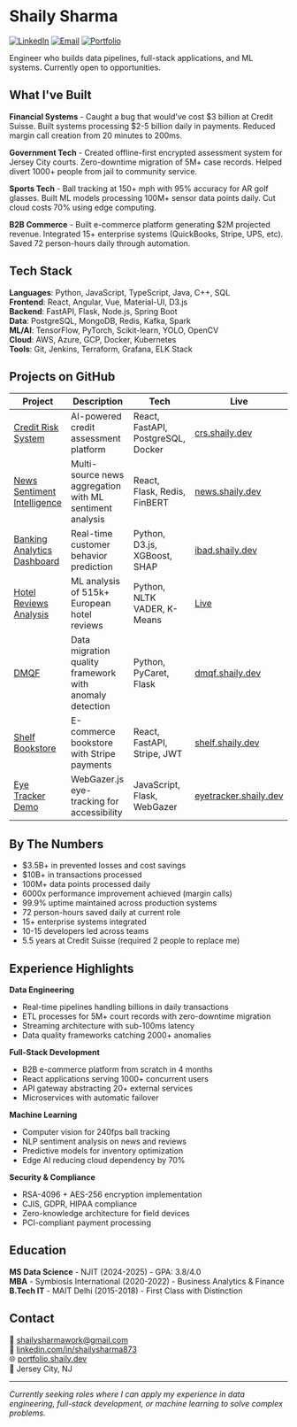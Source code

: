 # Shaily Sharma

[![LinkedIn](https://img.shields.io/badge/LinkedIn-0077B5?style=flat&logo=linkedin&logoColor=white)](https://www.linkedin.com/in/shailysharma873/)
[![Email](https://img.shields.io/badge/Email-EA4335?style=flat&logo=gmail&logoColor=white)](mailto:shailysharmawork@gmail.com)
[![Portfolio](https://img.shields.io/badge/Portfolio-000000?style=flat&logo=vercel&logoColor=white)](https://portfolio.shaily.dev)

Engineer who builds data pipelines, full-stack applications, and ML systems. Currently open to opportunities.

## What I've Built

**Financial Systems** - Caught a bug that would've cost $3 billion at Credit Suisse. Built systems processing $2-5 billion daily in payments. Reduced margin call creation from 20 minutes to 200ms.

**Government Tech** - Created offline-first encrypted assessment system for Jersey City courts. Zero-downtime migration of 5M+ case records. Helped divert 1000+ people from jail to community service.

**Sports Tech** - Ball tracking at 150+ mph with 95% accuracy for AR golf glasses. Built ML models processing 100M+ sensor data points daily. Cut cloud costs 70% using edge computing.

**B2B Commerce** - Built e-commerce platform generating $2M projected revenue. Integrated 15+ enterprise systems (QuickBooks, Stripe, UPS, etc). Saved 72 person-hours daily through automation.

## Tech Stack

**Languages**: Python, JavaScript, TypeScript, Java, C++, SQL  
**Frontend**: React, Angular, Vue, Material-UI, D3.js  
**Backend**: FastAPI, Flask, Node.js, Spring Boot  
**Data**: PostgreSQL, MongoDB, Redis, Kafka, Spark  
**ML/AI**: TensorFlow, PyTorch, Scikit-learn, YOLO, OpenCV  
**Cloud**: AWS, Azure, GCP, Docker, Kubernetes  
**Tools**: Git, Jenkins, Terraform, Grafana, ELK Stack

## Projects on GitHub

| Project | Description | Tech | Live |
|---------|-------------|------|------|
| [Credit Risk System](https://github.com/SHAILY24/credit-risk-system) | AI-powered credit assessment platform | React, FastAPI, PostgreSQL, Docker | [crs.shaily.dev](https://crs.shaily.dev) |
| [News Sentiment Intelligence](https://github.com/SHAILY24/news-sentiment-intelligence) | Multi-source news aggregation with ML sentiment analysis | React, Flask, Redis, FinBERT | [news.shaily.dev](https://news.shaily.dev) |
| [Banking Analytics Dashboard](https://github.com/SHAILY24/interactive-banking-analytics-dashboard) | Real-time customer behavior prediction | Python, D3.js, XGBoost, SHAP | [ibad.shaily.dev](https://ibad.shaily.dev) |
| [Hotel Reviews Analysis](https://github.com/SHAILY24/hotel-reviews-analysis) | ML analysis of 515k+ European hotel reviews | Python, NLTK VADER, K-Means | [Live](https://hotel-reviews-analysis.shaily.dev) |
| [DMQF](https://github.com/SHAILY24/dmqf) | Data migration quality framework with anomaly detection | Python, PyCaret, Flask | [dmqf.shaily.dev](https://dmqf.shaily.dev) |
| [Shelf Bookstore](https://github.com/SHAILY24/shelf-bookstore) | E-commerce bookstore with Stripe payments | React, FastAPI, Stripe, JWT | [shelf.shaily.dev](https://shelf.shaily.dev) |
| [Eye Tracker Demo](https://github.com/SHAILY24/eye-tracker-demo) | WebGazer.js eye-tracking for accessibility | JavaScript, Flask, WebGazer | [eyetracker.shaily.dev](https://eyetracker.shaily.dev) |

## By The Numbers

- $3.5B+ in prevented losses and cost savings
- $10B+ in transactions processed
- 100M+ data points processed daily
- 6000x performance improvement achieved (margin calls)
- 99.9% uptime maintained across production systems
- 72 person-hours saved daily at current role
- 15+ enterprise systems integrated
- 10-15 developers led across teams
- 5.5 years at Credit Suisse (required 2 people to replace me)

## Experience Highlights

**Data Engineering**
- Real-time pipelines handling billions in daily transactions
- ETL processes for 5M+ court records with zero-downtime migration
- Streaming architecture with sub-100ms latency
- Data quality frameworks catching 2000+ anomalies

**Full-Stack Development**
- B2B e-commerce platform from scratch in 4 months
- React applications serving 1000+ concurrent users
- API gateway abstracting 20+ external services
- Microservices with automatic failover

**Machine Learning**
- Computer vision for 240fps ball tracking
- NLP sentiment analysis on news and reviews
- Predictive models for inventory optimization
- Edge AI reducing cloud dependency by 70%

**Security & Compliance**
- RSA-4096 + AES-256 encryption implementation
- CJIS, GDPR, HIPAA compliance
- Zero-knowledge architecture for field devices
- PCI-compliant payment processing

## Education

**MS Data Science** - NJIT (2024-2025) - GPA: 3.8/4.0  
**MBA** - Symbiosis International (2020-2022) - Business Analytics & Finance  
**B.Tech IT** - MAIT Delhi (2015-2018) - First Class with Distinction

## Contact

📧 shailysharmawork@gmail.com  
💼 [linkedin.com/in/shailysharma873](https://www.linkedin.com/in/shailysharma873/)  
🌐 [portfolio.shaily.dev](https://portfolio.shaily.dev)  
📍 Jersey City, NJ

---

*Currently seeking roles where I can apply my experience in data engineering, full-stack development, or machine learning to solve complex problems.*
